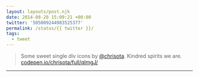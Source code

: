 ```yaml
---
layout: layouts/post.njk
date: 2014-08-28 15:09:21 +00:00
twitter: '505009244983525377'
permalink: /status/{{ twitter }}/
tags: 
  - tweet
---
```


> Some sweet single div icons by [@chrisota](https://twitter.com/chrisota). Kindred spirits we are. [codepen.io/chrisota/full/qlmgJ/](http://codepen.io/chrisota/full/qlmgJ/)

---
